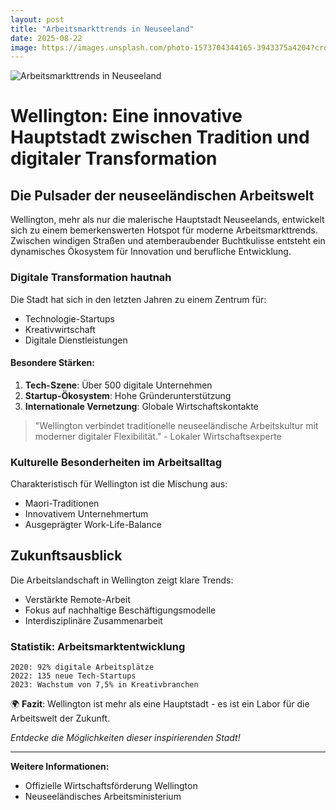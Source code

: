 ```yaml
---
layout: post
title: "Arbeitsmarkttrends in Neuseeland"
date: 2025-08-22
image: https://images.unsplash.com/photo-1573704344165-3943375a4204?crop=entropy&cs=tinysrgb&fit=max&fm=jpg&ixid=M3w3OTQ0MzZ8MHwxfHNlYXJjaHwxfHxBcmJlaXRzbWFya3R0cmVuZHMlMjBOZXVzZWVsYW5kfGVufDB8MHx8fDE3NTU4NDEyMjh8MA&ixlib=rb-4.1.0&q=80&w=1080
---
```


![Arbeitsmarkttrends in Neuseeland](https://images.unsplash.com/photo-1573704344165-3943375a4204?crop=entropy&cs=tinysrgb&fit=max&fm=jpg&ixid=M3w3OTQ0MzZ8MHwxfHNlYXJjaHwxfHxBcmJlaXRzbWFya3R0cmVuZHMlMjBOZXVzZWVsYW5kfGVufDB8MHx8fDE3NTU4NDEyMjh8MA&ixlib=rb-4.1.0&q=80&w=1080)

# Wellington: Eine innovative Hauptstadt zwischen Tradition und digitaler Transformation

## Die Pulsader der neuseeländischen Arbeitswelt

Wellington, mehr als nur die malerische Hauptstadt Neuseelands, entwickelt sich zu einem bemerkenswerten Hotspot für moderne Arbeitsmarkttrends. Zwischen windigen Straßen und atemberaubender Buchtkulisse entsteht ein dynamisches Ökosystem für Innovation und berufliche Entwicklung.

### Digitale Transformation hautnah

Die Stadt hat sich in den letzten Jahren zu einem Zentrum für:

- Technologie-Startups
- Kreativwirtschaft
- Digitale Dienstleistungen

#### Besondere Stärken:

1. **Tech-Szene**: Über 500 digitale Unternehmen
2. **Startup-Ökosystem**: Hohe Gründerunterstützung
3. **Internationale Vernetzung**: Globale Wirtschaftskontakte

> "Wellington verbindet traditionelle neuseeländische Arbeitskultur mit moderner digitaler Flexibilität." - Lokaler Wirtschaftsexperte

### Kulturelle Besonderheiten im Arbeitsalltag

Charakteristisch für Wellington ist die Mischung aus:
- Maori-Traditionen
- Innovativem Unternehmertum
- Ausgeprägter Work-Life-Balance

## Zukunftsausblick

Die Arbeitslandschaft in Wellington zeigt klare Trends:
- Verstärkte Remote-Arbeit
- Fokus auf nachhaltige Beschäftigungsmodelle
- Interdisziplinäre Zusammenarbeit

### Statistik: Arbeitsmarktentwicklung

```
2020: 92% digitale Arbeitsplätze
2022: 135 neue Tech-Startups
2023: Wachstum von 7,5% in Kreativbranchen
```

🌍 **Fazit**: Wellington ist mehr als eine Hauptstadt - es ist ein Labor für die Arbeitswelt der Zukunft.

*Entdecke die Möglichkeiten dieser inspirierenden Stadt!*

---

**Weitere Informationen:**
- Offizielle Wirtschaftsförderung Wellington
- Neuseeländisches Arbeitsministerium